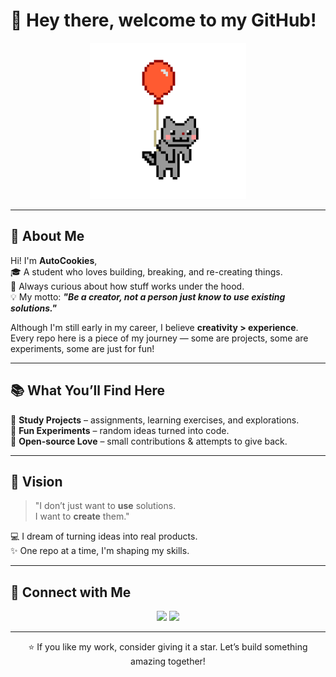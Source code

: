 # 👋 Hey there, welcome to my GitHub!  

<p align="center">
  <img src="./cat.gif" width="250" alt="Coding GIF">
</p>

---

## 🚀 About Me  

Hi! I'm **AutoCookies**,  
🎓 A student who loves building, breaking, and re-creating things.  
🌱 Always curious about how stuff works under the hood.  
💡 My motto: **_"Be a creator, not a person just know to use existing solutions."_**

Although I'm still early in my career, I believe **creativity > experience**.  
Every repo here is a piece of my journey — some are projects, some are experiments, some are just for fun!  

---

## 📚 What You’ll Find Here  

🔹 **Study Projects** – assignments, learning exercises, and explorations.  
🔹 **Fun Experiments** – random ideas turned into code.  
🔹 **Open-source Love** – small contributions & attempts to give back.  

---

## 🎯 Vision  

> "I don’t just want to **use** solutions.  
> I want to **create** them."  

💻 I dream of turning ideas into real products.  
✨ One repo at a time, I'm shaping my skills.  

---

## 🔗 Connect with Me  

<p align="center">
  <a href="https://www.linkedin.com/in/quan-van-15a5b3248/" target="_blank"><img src="https://img.shields.io/badge/-LinkedIn-blue?logo=linkedin&logoColor=white"></a>
  <a href="vanhaminhquan2406@gmail.com"><img src="https://img.shields.io/badge/-Email-red?logo=gmail&logoColor=white"></a>
</p>

---

<p align="center">
  ⭐️ If you like my work, consider giving it a star. Let’s build something amazing together!
</p>

